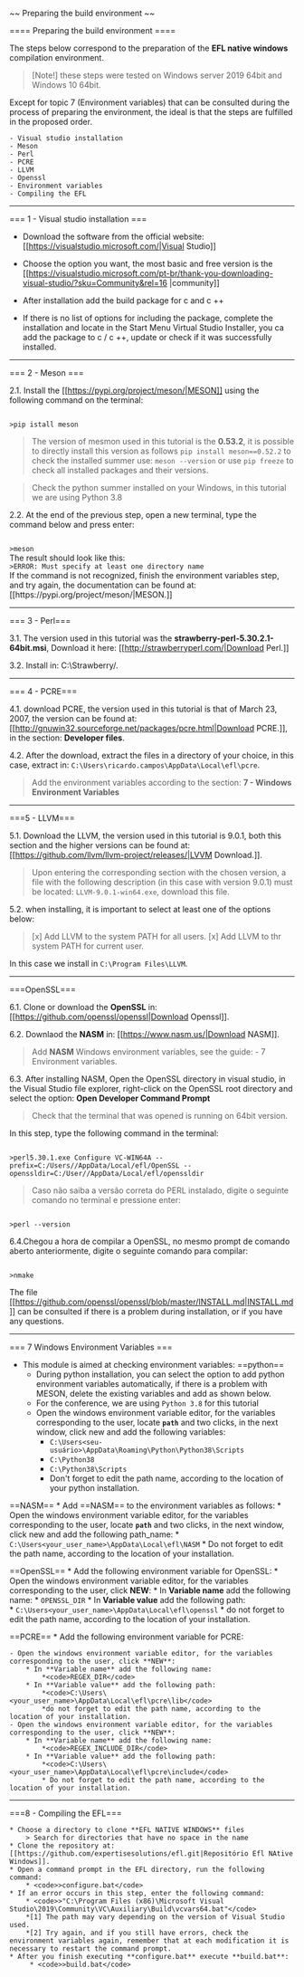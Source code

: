 
~~ Preparing the build environment ~~

==== Preparing the build environment  ====

The steps below correspond to the preparation of the **EFL native windows** compilation environment.

> [Note!]
> these steps were tested on Windows server 2019 64bit and Windows 10 64bit. 

Except for topic 7 (Environment variables) that can be consulted during the process of preparing the environment, the ideal is that the steps are fulfilled in the proposed order.

    - Visual studio installation
    - Meson
    - Perl
    - PCRE
    - LLVM
    - Openssl
    - Environment variables
    - Compiling the EFL


----

=== 1 - Visual studio installation ===

  * Download the software from the official website: [[https://visualstudio.microsoft.com/|Visual Studio]]

  * Choose the option you want, the most basic and free version is the [[https://visualstudio.microsoft.com/pt-br/thank-you-downloading-visual-studio/?sku=Community&rel=16 |community]]

  * After installation add the build package for c and c ++

  * If there is no list of options for including the package, complete the 
    installation and locate in the Start Menu Virtual Studio Installer, you ca 
    add the package to c / c ++, update or check if it was successfully 
    installed.

----

=== 2 - Meson ===

2.1. Install the [[https://pypi.org/project/meson/|MESON]] using the following command on the terminal:

<code>
>pip istall meson
</code>

> The version of mesmon used in this tutorial is the **0.53.2**, it is possible to directly install this version as follows `pip install meson==0.52.2` to check the installed summer use: `meson --version` or use `pip freeze` to check all installed packages and their versions.

> Check the python summer installed on your Windows, in this tutorial we are using Python 3.8

 2.2. At the end of the previous step, open a new terminal, type the command below and press enter:

<code>
>meson
</code>
The result should look like this:
<code>
>ERROR: Must specify at least one directory name
</code>
If the command is not recognized, finish the environment variables step, and try again, the documentation can be found at: [[https://pypi.org/project/meson/|MESON.]]


----

=== 3 - Perl===


3.1. The version used in this tutorial was the **strawberry-perl-5.30.2.1-64bit.msi**, Download it here: [[http://strawberryperl.com/|Download Perl.]]

3.2. Install in: C:\Strawberry/.

----

=== 4 - PCRE===

4.1. download PCRE, the version used in this tutorial is that of March 23, 2007, the version can be found at: [[http://gnuwin32.sourceforge.net/packages/pcre.html|Download PCRE.]], in the section: **Developer files**.

4.2. After the download, extract the files in a directory of your choice, in this case, extract in: `C:\Users\ricardo.campos\AppData\Local\efl\pcre`.

> Add the environment variables according to the section: **7 - Windows Environment Variables**

----

===5 - LLVM===

5.1. Download the LLVM, the version used in this tutorial is 9.0.1, both this section and the higher versions can be found at: [[https://github.com/llvm/llvm-project/releases/|LVVM Download.]].

> Upon entering the corresponding section with the chosen version, a file with the following description (in this case with version 9.0.1) must be located: ``LLVM-9.0.1-win64.exe``, download this file.

5.2. when installing, it is important to select at least one of the options below:

>[x] Add LLVM to the system PATH for all users.
>[x] Add LLVM to thr system PATH for current user.

In this case we install in `C:\Program Files\LLVM`.

----

===OpenSSL===

6.1. Clone or download the **OpenSSL** in: [[https://github.com/openssl/openssl|Download Openssl]].

6.2. Downlaod the **NASM** in: [[https://www.nasm.us/|Download NASM]].

> Add **NASM** Windows environment variables, see the guide: - 7 Environment variables.

6.3. After installing NASM, Open the OpenSSL directory in visual studio, in the Visual Studio file explorer, right-click on the OpenSSL root directory and select the option: **Open Developer Command Prompt**
> Check that the terminal that was opened is running on 64bit version.

In this step, type the following command in the terminal:

<code>
>perl5.30.1.exe Configure VC-WIN64A --prefix=C:/Users/<your_user_name>/AppData/Local/efl/OpenSSL --openssldir=C:/User/<your_user_name>/AppData/Local/efl/openssldir
</code>

>Caso não saiba  a versão correta do PERL instalado, digite o seguinte comando no terminal e pressione enter:
<code>
>perl --version
</code>

6.4.Chegou a hora de compilar a OpenSSL, no mesmo prompt de comando aberto anteriormente, digite o seguinte comando para compilar: 

<code>
>nmake
</code>

The file [[https://github.com/openssl/openssl/blob/master/INSTALL.md|INSTALL.md]] can be consulted if there is a problem during installation, or if you have any questions.

----

=== 7 Windows Environment Variables ===

  * This module is aimed at checking environment variables:
==python==
    * During python installation, you can select the option to add python environment variables automatically, if there is a problem with MESON, delete the existing variables and add as shown below.
    * For the conference, we are using `Python 3.8` for this tutorial
    * Open the windows environment variable editor, for the variables corresponding to the user, locate **`path`** and two clicks, in the next window, click new and add the following variables:
        * <code>C:\Users\<seu-usuário>\AppData\Roaming\Python\Python38\Scripts</code>
        * <code>C:\Python38</code>
        * <code>C:\Python38\Scripts</code>
        * Don't forget to edit the path name, according to the location of your python installation.
    
    
==NASM==
    * Add ==NASM== to the environment variables as follows: 
        * Open the windows environment variable editor, for the variables corresponding to the user, locate **`path`** and two clicks, in the next window, click new and add the following path_name: 
            * <code>C:\Users\<your_user_name>\AppData\Local\efl\NASM</code>
            * Do not forget to edit the path name, according to the location of your installation.
    
==OpenSSL==
    * Add the following environment variable for OpenSSL: 
    * Open the windows environment variable editor, for the variables corresponding to the user, click **NEW**:
        * In **Variable name** add the following name:
            * <code>OPENSSL_DIR</code>
        * In **Variable value** add the following path:   
            * <code>C:\Users\<your_user_name>\AppData\Local\efl\openssl</code>
            * do not forget to edit the path name, according to the location of your installation.
    
    

==PCRE==
    * Add the following environment variable for PCRE:

    - Open the windows environment variable editor, for the variables corresponding to the user, click **NEW**:
        * In **Variable name** add the following name:
            *<code>REGEX_DIR</code>
        * In **Variable value** add the following path:
            *<code>C:\Users\<your_user_name>\AppData\Local\efl\pcre\lib</code>
            *do not forget to edit the path name, according to the location of your installation.
    - Open the windows environment variable editor, for the variables corresponding to the user, click **NEW**:
        * In **Variable name** add the following name:
            *<code>REGEX_INCLUDE_DIR</code>
        * In **Variable value** add the following path:
            *<code>C:\Users\<your_user_name>\AppData\Local\efl\pcre\include</code>
            * Do not forget to edit the path name, according to the location of your installation.
            

----

===8 - Compiling the EFL===

    * Choose a directory to clone **EFL NATIVE WINDOWS** files
        > Search for directories that have no space in the name
    * Clone the repository at: [[https://github.com/expertisesolutions/efl.git|Repositório Efl NAtive Windows]].
    * Open a command prompt in the EFL directory, run the following command:  
        * <code>>configure.bat</code>      
    * If an error occurs in this step, enter the following command:  
        * <code>>"C:\Program Files (x86)\Microsoft Visual   Studio\2019\Community\VC\Auxiliary\Build\vcvars64.bat"</code>   
        *[1] The path may vary depending on the version of Visual Studio used.
        *[2] Try again, and if you still have errors, check the environment variables again, remember that at each modification it is necessary to restart the command prompt.
    * After you finish executing **configure.bat** execute **build.bat**:
         * <code>>build.bat</code>